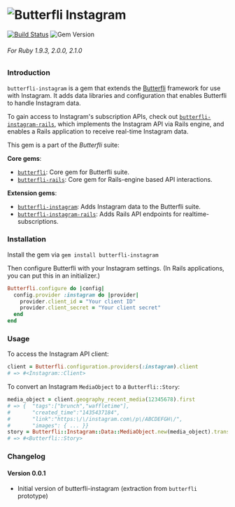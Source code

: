 ![Butterfli](http://cdn.delner.com/www/images/projects/butterfli/logo_small.svg)
Instagram
==========

[![Build Status](https://travis-ci.org/delner/butterfli-instagram.svg?branch=master)](https://travis-ci.org/delner/butterfli-instagram) ![Gem Version](https://badge.fury.io/rb/butterfli-instagram.svg)
###### *For Ruby 1.9.3, 2.0.0, 2.1.0*

### Introduction

`butterfli-instagram` is a gem that extends the [Butterfli](https://github.com/delner/butterfli) framework for use with Instagram. It adds data libraries and configuration that enables Butterfli to handle Instagram data.

To gain access to Instagram's subscription APIs, check out [`butterfli-instagram-rails`](https://github.com/delner/butterfli-instagram-rails), which implements the Instagram API via Rails engine, and enables a Rails application to receive real-time Instagram data.

This gem is a part of the *Butterfli* suite:

**Core gems**:
 - [`butterfli`](https://github.com/delner/butterfli): Core gem for Butterfli suite.
 - [`butterfli-rails`](https://github.com/delner/butterfli-rails): Core gem for Rails-engine based API interactions.

**Extension gems**:
 - [`butterfli-instagram`](https://github.com/delner/butterfli-instagram): Adds Instagram data to the Butterfli suite.
 - [`butterfli-instagram-rails`](https://github.com/delner/butterfli-instagram-rails): Adds Rails API endpoints for realtime-subscriptions.

### Installation

Install the gem via `gem install butterfli-instagram`

Then configure Butterfli with your Instagram settings. (In Rails applications, you can put this in an initializer.)

```ruby
Butterfli.configure do |config|
  config.provider :instagram do |provider|
    provider.client_id = "Your client ID"
    provider.client_secret = "Your client secret"
  end
end
```

### Usage

To access the Instagram API client:
```ruby
client = Butterfli.configuration.providers(:instagram).client
# => #<Instagram::Client>
```

To convert an Instagram `MediaObject` to a `Butterfli::Story`:
```ruby
media_object = client.geography_recent_media(12345678).first
# => {  "tags":["brunch","waffletime"],
#       "created_time":"1435437184",
#       "link":"https:\/\/instagram.com\/p\/ABCDEFGH\/",
#       "images": { ... }}
story = Butterfli::Instagram::Data::MediaObject.new(media_object).transform
# => #<Butterfli::Story>
```

### Changelog

#### Version 0.0.1

 - Initial version of butterfli-instagram (extraction from `butterfli` prototype)
